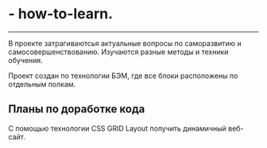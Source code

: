 # - how-to-learn.
--------------------------------
В проекте затрагиваютсья актуальные вопросы по саморазвитию и самосовершенствованию.
Изучаются разные методы и техники обучения.

Проект создан по технологии БЭМ, где все блоки расположены по отдельным полкам.

Планы по доработке кода
-----------------------
С помощью технологии CSS GRID Layout получить динамичный веб-сайт.